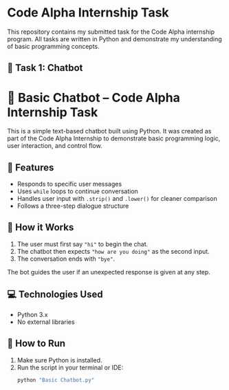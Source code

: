 # Code Alpha Internship Task

This repository contains my submitted task for the Code Alpha internship program. All tasks are written in Python and demonstrate my understanding of basic programming concepts.

## 🧠 Task 1: Chatbot
# 🤖 Basic Chatbot – Code Alpha Internship Task

This is a simple text-based chatbot built using Python. It was created as part of the Code Alpha Internship to demonstrate basic programming logic, user interaction, and control flow.

## 📌 Features

- Responds to specific user messages
- Uses `while` loops to continue conversation
- Handles user input with `.strip()` and `.lower()` for cleaner comparison
- Follows a three-step dialogue structure

## 🧠 How it Works

1. The user must first say `"hi"` to begin the chat.
2. The chatbot then expects `"how are you doing"` as the second input.
3. The conversation ends with `"bye"`.

The bot guides the user if an unexpected response is given at any step.

## 💻 Technologies Used

- Python 3.x
- No external libraries

## 🚀 How to Run

1. Make sure Python is installed.
2. Run the script in your terminal or IDE:
   ```bash
   python "Basic Chatbot.py"
